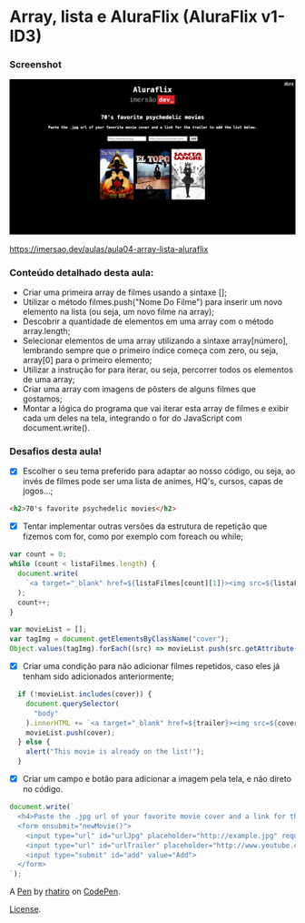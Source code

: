 # Array, lista e AluraFlix (AluraFlix v1- ID3)

### Screenshot

![Screenshot](screenshot.png)

https://imersao.dev/aulas/aula04-array-lista-aluraflix

### Conteúdo detalhado desta aula:

- Criar uma primeira array de filmes usando a sintaxe [];
- Utilizar o método filmes.push("Nome Do Filme") para inserir um novo elemento na lista (ou seja, um novo filme na array);
- Descobrir a quantidade de elementos em uma array com o método array.length;
- Selecionar elementos de uma array utilizando a sintaxe array[número], lembrando sempre que o primeiro índice começa com zero, ou seja, array[0] para o primeiro elemento;
- Utilizar a instrução for para iterar, ou seja, percorrer todos os elementos de uma array;
- Criar uma array com imagens de pôsters de alguns filmes que gostamos;
- Montar a lógica do programa que vai iterar esta array de filmes e exibir cada um deles na tela, integrando o for do JavaScript com document.write().

### Desafios desta aula!

- [x] Escolher o seu tema preferido para adaptar ao nosso código, ou seja, ao invés de filmes pode ser uma lista de animes, HQ's, cursos, capas de jogos...;
```html
<h2>70's favorite psychedelic movies</h2>
```

- [x] Tentar implementar outras versões da estrutura de repetição que fizemos com for, como por exemplo com foreach ou while;
```js
var count = 0;
while (count < listaFilmes.length) {
  document.write(
    `<a target="_blank" href=${listaFilmes[count][1]}><img src=${listaFilmes[count][0]} class="cover"></a>`
  );
  count++;
}
```
```js
var movieList = [];
var tagImg = document.getElementsByClassName("cover");
Object.values(tagImg).forEach((src) => movieList.push(src.getAttribute("src")));
```

- [x] Criar uma condição para não adicionar filmes repetidos, caso eles já tenham sido adicionados anteriormente;
```js
  if (!movieList.includes(cover)) {
    document.querySelector(
      "body"
    ).innerHTML += `<a target="_blank" href=${trailer}><img src=${cover} class="cover"></a>`;
    movieList.push(cover);
  } else {
    alert("This movie is already on the list!");
  }
```

- [x] Criar um campo e botão para adicionar a imagem pela tela, e não direto no código.
```js
document.write(`
  <h4>Paste the .jpg url of your favorite movie cover and a link for the trailer to add the list below.</h4>
  <form onsubmit="newMovie()">
    <input type="url" id="urlJpg" placeholder="http://example.jpg" required>
    <input type="url" id="urlTrailer" placeholder="http://www.youtube.com">
    <input type="submit" id="add" value="Add">
  </form>
`);
```

A [Pen](https://codepen.io/rhatiro/pen/gOzLwYE) by [rhatiro](https://codepen.io/rhatiro) on [CodePen](https://codepen.io).

[License](https://codepen.io/license/pen/gOzLwYE).
